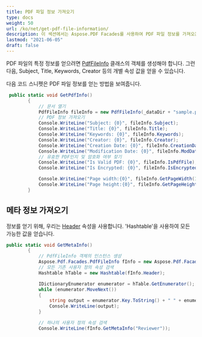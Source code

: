 ```yaml
---
title: PDF 파일 정보 가져오기
type: docs
weight: 50
url: /ko/net/get-pdf-file-information/
description: 이 섹션에서는 Aspose.PDF Facades를 사용하여 PDF 파일 정보를 가져오는 방법을 설명합니다.
lastmod: "2021-06-05"
draft: false
---
```


PDF 파일의 특정 정보를 얻으려면 [PdfFileInfo](https://reference.aspose.com/pdf/net/aspose.pdf.facades/pdffileinfo) 클래스의 객체를 생성해야 합니다. 그런 다음, Subject, Title, Keywords, Creator 등의 개별 속성 값을 얻을 수 있습니다.

다음 코드 스니펫은 PDF 파일 정보를 얻는 방법을 보여줍니다.

```csharp
 public static void GetPdfInfo()
        {
            // 문서 열기
            PdfFileInfo fileInfo = new PdfFileInfo(_dataDir + "sample.pdf");
            // PDF 정보 가져오기
            Console.WriteLine("Subject: {0}", fileInfo.Subject);
            Console.WriteLine("Title: {0}", fileInfo.Title);
            Console.WriteLine("Keywords: {0}", fileInfo.Keywords);
            Console.WriteLine("Creator: {0}", fileInfo.Creator);
            Console.WriteLine("Creation Date: {0}", fileInfo.CreationDate);
            Console.WriteLine("Modification Date: {0}", fileInfo.ModDate);
            // 유효한 PDF인지 및 암호화 여부 찾기
            Console.WriteLine("Is Valid PDF: {0}", fileInfo.IsPdfFile);
            Console.WriteLine("Is Encrypted: {0}", fileInfo.IsEncrypted);

            Console.WriteLine("Page width:{0}", fileInfo.GetPageWidth(1));
            Console.WriteLine("Page height:{0}", fileInfo.GetPageHeight(1));
        }
```

## 메타 정보 가져오기

정보를 얻기 위해, 우리는 [Header](https://reference.aspose.com/pdf/net/aspose.pdf.facades/pdffileinfo/properties/header) 속성을 사용합니다. 'Hashtable'을 사용하여 모든 가능한 값을 얻습니다.

```csharp
public static void GetMetaInfo()
        {
            // PdfFileInfo 객체의 인스턴스 생성
            Aspose.Pdf.Facades.PdfFileInfo fInfo = new Aspose.Pdf.Facades.PdfFileInfo(_dataDir + "SetMetaInfo_out.pdf");
            // 모든 기존 사용자 정의 속성 검색
            Hashtable hTable = new Hashtable(fInfo.Header);

            IDictionaryEnumerator enumerator = hTable.GetEnumerator();
            while (enumerator.MoveNext())
            {
                string output = enumerator.Key.ToString() + " " + enumerator.Value;
                Console.WriteLine(output);
            }

            // 하나의 사용자 정의 속성 검색
            Console.WriteLine(fInfo.GetMetaInfo("Reviewer"));
```